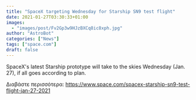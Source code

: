 ```yaml
---
title: "SpaceX targeting Wednesday for Starship SN9 test flight"
date: 2021-01-27T03:30:33+01:00
images:
  - "images/post/Fv2Gp3w9HJzBXCq8ic8xph.jpg"
author: "AstroBot"
categories: ["News"]
tags: ["space.com"]
draft: false
---
```


SpaceX's latest Starship prototype will take to the skies Wednesday (Jan. 27), if all goes according to plan. 

Διαβάστε περισσότερα: https://www.space.com/spacex-starship-sn9-test-flight-jan-27-2021
